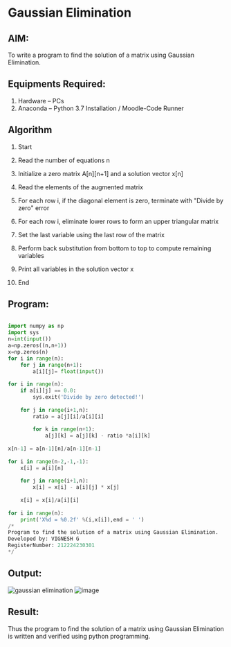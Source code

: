 # Gaussian Elimination

## AIM:
To write a program to find the solution of a matrix using Gaussian Elimination.

## Equipments Required:
1. Hardware – PCs
2. Anaconda – Python 3.7 Installation / Moodle-Code Runner

## Algorithm
1. Start

2. Read the number of equations n

3. Initialize a zero matrix A[n][n+1] and a solution vector x[n]

4. Read the elements of the augmented matrix

5. For each row i, if the diagonal element is zero, terminate with "Divide by zero" error

6. For each row i, eliminate lower rows to form an upper triangular matrix

7. Set the last variable using the last row of the matrix

8. Perform back substitution from bottom to top to compute remaining variables

9. Print all variables in the solution vector x

10. End


## Program:
```python

import numpy as np
import sys
n=int(input())
a=np.zeros((n,n+1))
x=np.zeros(n)
for i in range(n):
    for j in range(n+1):
        a[i][j]= float(input())
        
for i in range(n):
    if a[i][j] == 0.0:
        sys.exit('Divide by zero detected!')
        
    for j in range(i+1,n):
        ratio = a[j][i]/a[i][i]
        
        for k in range(n+1):
            a[j][k] = a[j][k] - ratio *a[i][k]
            
x[n-1] = a[n-1][n]/a[n-1][n-1]
    
for i in range(n-2,-1,-1):
    x[i] = a[i][n]
        
    for j in range(i+1,n):
        x[i] = x[i] - a[i][j] * x[j]
            
    x[i] = x[i]/a[i][i]
        
for i in range(n):
    print('X%d = %0.2f' %(i,x[i]),end = ' ')
/*
Program to find the solution of a matrix using Gaussian Elimination.
Developed by: VIGNESH G
RegisterNumber: 212224230301
*/
```

## Output:
![gaussian elimination]()
![image](https://github.com/user-attachments/assets/9942b61f-3f44-4fdc-8bf5-2a7973ee50a4)



## Result:
Thus the program to find the solution of a matrix using Gaussian Elimination is written and verified using python programming.

